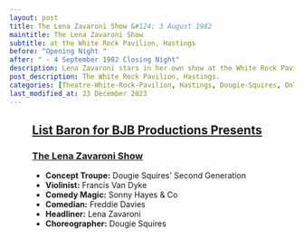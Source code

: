 ```yaml
---
layout: post
title: The Lena Zavaroni Show &#124; 3 August 1982
maintitle: The Lena Zavaroni Show
subtitle: at the White Rock Pavilion, Hastings
before: "Opening Night "
after: " - 4 September 1982 Closing Night"
description: Lena Zavaroni stars in her own show at the White Rock Pavilion, Hastings.
post_description: The White Rock Pavilion, Hastings.
categories: [Theatre-White-Rock-Pavilion, Hastings, Dougie-Squires, OnThisDay3August]
last_modified_at: 23 December 2023
---
```


<figure class="fig3">
<div class="CardLayout">
<div class="CardItem">
<h2 id="infobox1" class="infobox"><a href="#infobox1">List Baron for BJB Productions Presents</a></h2>
<div class="CardItem split">
<h3 id="infobox1" class="infobox"><a href="#infobox1">The Lena Zavaroni Show</a></h3>
<ul>
<li><strong>Concept Troupe:</strong> Dougie Squires' Second Generation</li>
<li><strong>Violinist:</strong> Francis Van Dyke</li>
<li><strong>Comedy Magic:</strong> Sonny Hayes & Co</li>
<li><strong>Comedian:</strong> Freddie Davies</li>
<li><strong>Headliner:</strong> Lena Zavaroni</li>
<li><strong>Choreographer:</strong> Dougie Squires</li>
</ul>
</div></div></div>
</figure>
